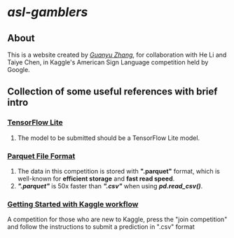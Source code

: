 # ***asl-gamblers***
## About

This is a website created by *[Guanyu Zhang](https://github.com/TonyZhang2004)*, for collaboration with He Li and Taiye Chen, in Kaggle's American Sign Language competition held by Google.

## Collection of some useful references with brief intro

### **[TensorFlow Lite](https://www.tensorflow.org/lite)**

1. The model to be submitted should be a TensorFlow Lite model.

### **[Parquet File Format](https://towardsdatascience.com/demystifying-the-parquet-file-format-13adb0206705)**

1. The data in this competition is stored with **".parquet"** format, which is well-known for **efficient storage** and **fast read speed**.
2. ***".parquet"*** is 50x faster than ***".csv"*** when using ***pd.read_csv()***.

### **[Getting Started with Kaggle workflow](https://www.kaggle.com/competitions/titanic)**

A competition for those who are new to Kaggle, press the "join competition" and follow the instructions to submit a prediction in ".csv" format


